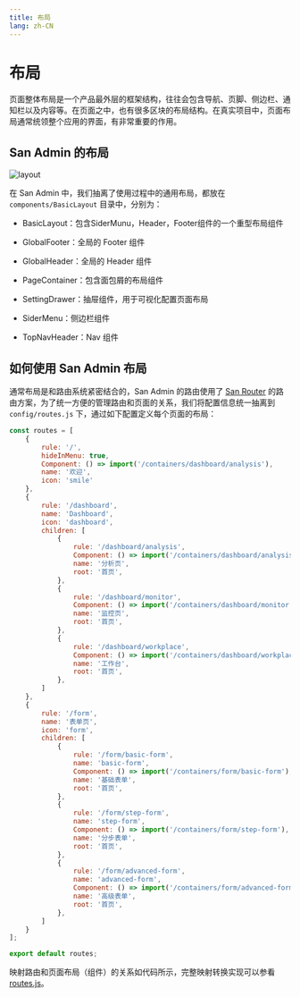 ```yaml
---
title: 布局
lang: zh-CN
---
```

# 布局

页面整体布局是一个产品最外层的框架结构，往往会包含导航、页脚、侧边栏、通知栏以及内容等。在页面之中，也有很多区块的布局结构。在真实项目中，页面布局通常统领整个应用的界面，有非常重要的作用。

## San Admin 的布局

![layout](../assets/layout.png)

在 San Admin 中，我们抽离了使用过程中的通用布局，都放在 `components/BasicLayout` 目录中，分别为：

* BasicLayout：包含SiderMunu，Header，Footer组件的一个重型布局组件

* GlobalFooter：全局的 Footer 组件
* GlobalHeader：全局的 Header 组件
* PageContainer：包含面包屑的布局组件
* SettingDrawer：抽屉组件，用于可视化配置页面布局
* SiderMenu：侧边栏组件
* TopNavHeader：Nav 组件

## 如何使用 San Admin 布局

通常布局是和路由系统紧密结合的，San Admin 的路由使用了 [San Router](https://github.com/baidu/san-router) 的路由方案，为了统一方便的管理路由和页面的关系，我们将配置信息统一抽离到 `config/routes.js` 下，通过如下配置定义每个页面的布局：

```js
const routes = [
    {
        rule: '/',
        hideInMenu: true,
        Component: () => import('/containers/dashboard/analysis'),
        name: '欢迎',
        icon: 'smile'
    },
    {
        rule: '/dashboard',
        name: 'Dashboard',
        icon: 'dashboard',
        children: [
            {
                rule: '/dashboard/analysis',
                Component: () => import('/containers/dashboard/analysis'),
                name: '分析页',
                root: '首页',
            },
            {
                rule: '/dashboard/monitor',
                Component: () => import('/containers/dashboard/monitor'),
                name: '监控页',
                root: '首页',
            },
            {
                rule: '/dashboard/workplace',
                Component: () => import('/containers/dashboard/workplace'),
                name: '工作台',
                root: '首页',
            },
        ]
    },
    {
        rule: '/form',
        name: '表单页',
        icon: 'form',
        children: [
            {
                rule: '/form/basic-form',
                name: 'basic-form',
                Component: () => import('/containers/form/basic-form'),
                name: '基础表单',
                root: '首页',
            },
            {
                rule: '/form/step-form',
                name: 'step-form',
                Component: () => import('/containers/form/step-form'),
                name: '分步表单',
                root: '首页',
            },
            {
                rule: '/form/advanced-form',
                name: 'advanced-form',
                Component: () => import('/containers/form/advanced-form'),
                name: '高级表单',
                root: '首页',
            },
        ]
    }
];

export default routes;
```

映射路由和页面布局（组件）的关系如代码所示，完整映射转换实现可以参看 [routes.js](https://github.com/ecomfe/san-admin/blob/master/router/routes.js)。

